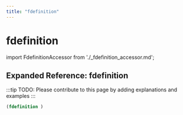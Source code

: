 ```yaml
---
title: "fdefinition"
---
```


# fdefinition

import FdefinitionAccessor from './_fdefinition_accessor.md';

<FdefinitionAccessor />

## Expanded Reference: fdefinition

:::tip
TODO: Please contribute to this page by adding explanations and examples
:::

```lisp
(fdefinition )
```

